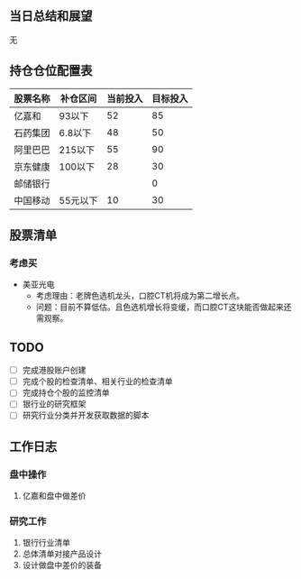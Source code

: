## 当日总结和展望

无

## 持仓仓位配置表

| 股票名称 | 补仓区间 | 当前投入 | 目标投入 |
| -------- | -------- | -------- | -------- |
| 亿嘉和   | 93以下   | 52       | 85       |
| 石药集团 | 6.8以下  | 48       | 50       |
| 阿里巴巴 | 215以下  | 55       | 90       |
| 京东健康 | 100以下  | 28       | 30       |
| 邮储银行 |          |          | 0        |
| 中国移动 | 55元以下 | 10       | 30       |

## 股票清单

### 考虑买

* 美亚光电
  * 考虑理由：老牌色选机龙头，口腔CT机将成为第二增长点。
  * 问题：目前不算低估。且色选机增长将变缓，而口腔CT这块能否做起来还需观察。

## TODO

- [ ] 完成港股账户创建
- [ ] 完成个股的检查清单、相关行业的检查清单
- [ ] 完成持仓个股的监控清单
- [ ] 银行业的研究框架
- [ ] 研究行业分类并开发获取数据的脚本

## 工作日志

### 盘中操作

1. 亿嘉和盘中做差价

### 研究工作

1. 银行行业清单
2. 总体清单对接产品设计
3. 设计做盘中差价的装备

